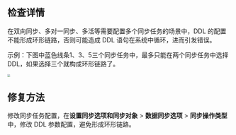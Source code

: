 ## 检查详情 
在双向同步、多对一同步、多活等需要配置多个同步任务的场景中，DDL 的配置不能形成环形链路，否则可能造成 DDL 语句在系统中循环，进而引发错误。

示例：下图中蓝色线条1、3、5三个同步任务中，最多只能在两个同步任务中选择 DDL，如果选择三个就构成环形链路了。 

<img src="https://main.qcloudimg.com/raw/273f8bdd817008e04f79a1e5a18d049e.png" style="zoom:40%;" />

## 修复方法
修改同步任务配置，在**设置同步选项和同步对象** > **数据同步选项** > **同步操作类型**中，修改 DDL 参数配置，避免形成环形链路。

